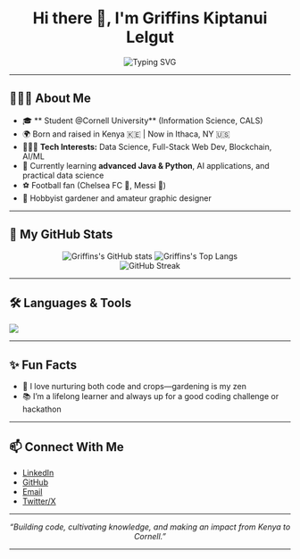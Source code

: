 <!-- Profile README for Griffins Kiptanui Lelgut -->

<h1 align="center">Hi there 👋, I'm Griffins Kiptanui Lelgut</h1>

<p align="center">
  <img src="https://readme-typing-svg.demolab.com?font=Fira+Code&pause=1000&color=2EC4B6&center=true&vCenter=true&width=435&lines=Data+Science+%7C+Full-Stack+Web+Dev+%7C+AI+%7C+Cornell+%F0%9F%8F%8B%EF%B8%8F;Learning+%E2%9C%8C%EF%B8%8F+Building+%F0%9F%94%A7+Growing+%F0%9F%8C%B1" alt="Typing SVG" />
</p>

---

## 🧑🏿‍💻 About Me

- 🎓 ** Student @Cornell University** (Information Science, CALS)
- 🌍 Born and raised in Kenya 🇰🇪 | Now in Ithaca, NY 🇺🇸
- 👨🏿‍💻 **Tech Interests:** Data Science, Full-Stack Web Dev, Blockchain, AI/ML
- 🌱 Currently learning **advanced Java & Python**, AI applications, and practical data science
- ⚽ Football fan (Chelsea FC 💙, Messi 🐐)
- 🌱 Hobbyist gardener and amateur graphic designer

---

## 🚀 My GitHub Stats

<p align="center">
  <img src="https://github-readme-stats.vercel.app/api?username=Griffins2005&show_icons=true&theme=radical" alt="Griffins's GitHub stats" />
  <img src="https://github-readme-stats.vercel.app/api/top-langs/?username=Griffins2005&layout=compact&theme=radical" alt="Griffins's Top Langs" />
  <br>
  <img src="https://streak-stats.demolab.com/?user=Griffins2005&theme=radical" alt="GitHub Streak" />
</p>

---

## 🛠️ Languages & Tools

<p>
  <img src="https://skillicons.dev/icons?i=python,java,javascript,react,nodejs,html,css,tailwind,mysql,mongodb,git,linux" />
</p>

---

## ✨ Fun Facts

- 🌱 I love nurturing both code and crops—gardening is my zen
- 📚 I’m a lifelong learner and always up for a good coding challenge or hackathon

---

## 📫 Connect With Me

- [LinkedIn](https://www.linkedin.com/in/griffins-kiptanui-374a1a277/)
- [GitHub](https://github.com/Griffins2005)
- [Email](mailto:griffinstanui14@gmail.com)
- [Twitter/X](https://twitter.com/K_Griffins8) 

---

<!--
**Griffins2005/Griffins2005** is a ✨ _special_ ✨ repository because its `README.md` (this file) appears on your GitHub profile!
-->

<p align="center"><i>“Building code, cultivating knowledge, and making an impact from Kenya to Cornell.”</i></p>

---


